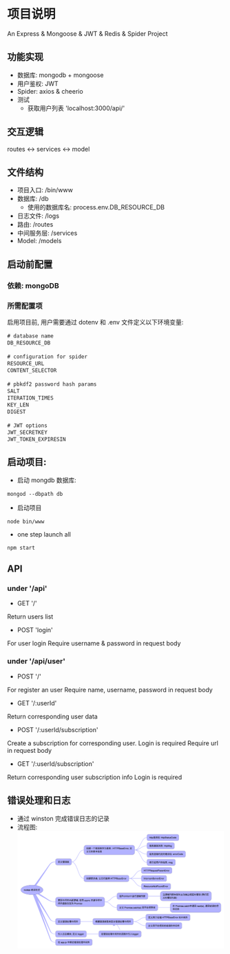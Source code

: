 # 项目说明
An Express & Mongoose & JWT & Redis & Spider Project

## 功能实现
  * 数据库: mongodb + mongoose
  * 用户鉴权: JWT
  * Spider: axios & cheerio
  * 测试
    * 获取用户列表 'localhost:3000/api/'

## 交互逻辑
routes <-> services <-> model

## 文件结构
* 项目入口: /bin/www
* 数据库: /db
    * 使用的数据库名: process.env.DB_RESOURCE_DB
* 日志文件: /logs
* 路由: /routes
* 中间服务层: /services
* Model: /models

## 启动前配置
### 依赖:  mongoDB

### 所需配置项
启用项目前, 用户需要通过 dotenv 和 .env 文件定义以下环境变量:

~~~
# database name
DB_RESOURCE_DB

# configuration for spider
RESOURCE_URL
CONTENT_SELECTOR

# pbkdf2 password hash params
SALT
ITERATION_TIMES
KEY_LEN
DIGEST

# JWT options
JWT_SECRETKEY
JWT_TOKEN_EXPIRESIN
~~~

## 启动项目:
* 启动 mongdb 数据库:
~~~
mongod --dbpath db
~~~
* 启动项目
~~~
node bin/www
~~~
* one step launch all
~~~
npm start
~~~

## API
### under '/api'
* GET '/'

Return users list

* POST 'login'

For user login
Require username & password in request body


### under '/api/user'
* POST '/'

For register an user
Require name, username, password in request body

* GET '/:userId'

Return corresponding user data

* POST '/:userId/subscription'

Create a subscription for corresponding user.
Login is required
Require url in request body

* GET '/:userId/subscription'

Return corresponding user subscription info
Login is required



## 错误处理和日志
  * 通过 winston 完成错误日志的记录
  * 流程图:
![Error handling flow](./error-handling-flow.png)



